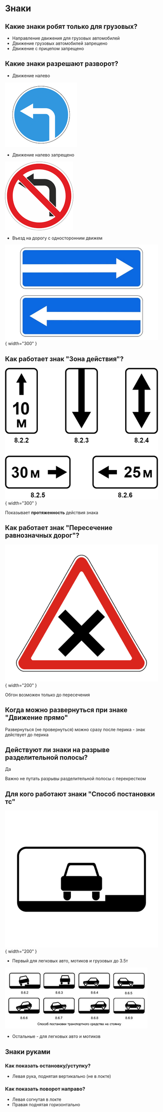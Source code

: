 # Знаки

## Какие знаки робят только для грузовых?

- Направление движения для грузовых автомобилей
- Движение грузовых автомобилей запрещено
- Движение с прицепом запрещено

## Какие знаки разрешают разворот?

- Движение налево

![img.png](left.png)

- Движение налево запрещено

![img.png](left-restricted.png)

- Въезд на дорогу с односторонним движем

![img.png](vyezd-odnostoronniy.png){ width="300" }

## Как работает знак "Зона действия"?

![img.png](zona_deystviya.png){ width="300" }

Показывает **протяженность** действия знака

## Как работает знак "Пересечение равнозначных дорог"?

![img.png](ravnoznachnye_dorogy.png){ width="200" }

Обгон возможен только до пересечения

## Когда можно развернуться при знаке "Движение прямо"

Развернуться (не провернуться) можно сразу после перика - знак действует до перика

## Действуют ли знаки на разрыве разделительной полосы?

Да

Важно не путать разрывы разделительной полосы с перекрестком

## Для кого работают знаки "Способ постановки тс"

![img.png](sposoby_postanovki_ts_1.png){ width="200" }

- Первый для легковых авто, мотиков и грузовых до 3.5т

![img.png](sposoby_postanovki_ts.png)

- Остальные - для легковых авто и мотиков

## Знаки руками

### Как показать остановку/уступку?

- Левая рука, поднятая вертикально (не в локте)

### Как показать поворот направо?

- Левая согнутая в локте
- Правая поднятая горизонтально

